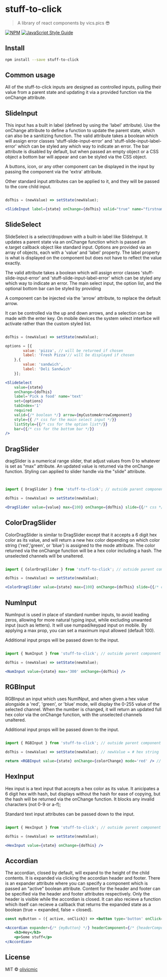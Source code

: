 # stuff-to-click

> A library of react components by vics.pics 😎

[![NPM](https://img.shields.io/npm/v/stuff-to-click.svg)](https://www.npmjs.com/package/stuff-to-click) [![JavaScript Style Guide](https://img.shields.io/badge/code_style-standard-brightgreen.svg)](https://standardjs.com)

## Install

```bash
npm install --save stuff-to-click
```

## Common usage
All of the stuff-to-click inputs are designed as controlled inputs, pulling their value from a parent state and updating it via a provided function via the onChange attribute.

## SlideInput

This input has a built in label (defined by using the 'label' attribute). Use the onChange attribute to define a function to update the parent state, which can also be a sanitizing function. The valid attribute takes a boolean which will assign error classes 'stuff-slide-input-error' and 'stuff-slide-input-label-error' which can be styled any which way to indicate an error. The bar attribute is disabled by default, but when passed an empty object or a CSS object a bottom bar will appear and can be styled via the CSS object.

A buttons, icon, or any other component can be displayed in the input by passing the component via the 'extra' attribute.

Other standard input attributes can be applied to it, and they will be passed to the core child input.

```jsx

doThis = (newValue) => setState(newValue);

<SlideInput label={state} onChange={doThis} valid="true" name="firstname" bar={{/* css */}} extra={component}/>

```

## SlideSelect

SlideSelect is a select/dropdown with a built-in label like SlideInput. It updates a parent state via an onChange function which is passed an e.target callback object like standard input. Options are provided via an array of objects, each with a 'value' and 'label' property. The label property is what is displayed on the component but does not have to reflect the value exactly.

The valid attribute takes a boolean which will assign error classes 'stuff-slide-input-error' and 'stuff-slide-input-label-error' which can be styled any which way to indicate an error. The main select input, the option list, and the optional bottom bar can be styled by providing 

A component can be injected via the 'arrow' attribute, to replace the default arrow.

It can be controlled via the up and down arrows, and a selection can be made with the enter key. On mobile devices the system select interface will activate rather than the custom styled list.

```jsx

doThis = (newValue) => setState(newValue);

options = [{
		value: 'pizza', // will be returned if chosen
		label: 'Fresh Pizza'// will be displayed if chosen
	},{
		value: 'sandwich',
		label: 'Deli Sandwich'
	}];

<SlideSelect 
	value={state}
	onChange={doThis} 
	label='Pick a food' name='text'
	set={options}
	tabIndex='1'
	required
	valid={/* boolean */} arrow={myCustomeArrowComponent}
	style={{ /* css for the main select input */}}
	listStyle={{/* css for the option list*/}}
	bar={{/* css for the bottom bar */}}
/>

```

## DragSlider

dragSlider is a numerical range slider, that adjust values from 0 to whatever is set as "max" attribute. An updated value is returned via the onChange function. Styling can applied to slider handle via the "slide" attribute.

```jsx


import { DragSlider } from 'stuff-to-click'; // outside parent component

doThis = (newValue) => setState(newValue);

<DragSlider value={value} max={100} onChange={doThis} slide={{/* css */}}/>

```

## ColorDragSlider

ColorDragSlider is similar to DragSlider except that it accepts a 6 digit hex color as its value, and will return a new hex color depending on which color string ('red','green', or 'blue') is assigned to the mode attribute. The color returned via the onChange function will be a hex color including a hash. The unselected channels will be unaltered.

```jsx

import { ColorDragSlider } from 'stuff-to-click'; // outside parent component

doThis = (newValue) => setState(newValue);

<ColorDragSlider value={state} max={100} onChange={doThis} slide={{/* css */}} mode='red'/>

```
## NumInput

NumInput is used in place of standard number inputs, to avoid leading zeros, allowing for more natural typing input, while excluding unwanted input (such as letters). It will use numpad/keypad input on mobile. By applying a max prop, you can set a maximum input allowed (default 100).

Additional input props will be passed down to the input.

```jsx

import { NumInput } from 'stuff-to-click'; // outside parent component

doThis = (newValue) => setState(newValue);

<NumInput value={state} max='300' onChange={doThis} />

```

## RGBInput

RGBInput an input which uses NumINput, and when given a hex value alongside a 'red', 'green', or 'blue' mode, will display the 0-255 value of the selected channel. When the number is changed, it will return an updated full hex color via the onChange function, with the unselected channels unaltered.

Additional input props will be passed down to the input.

```jsx

import { RGBInput } from 'stuff-to-click'; // outside parent component

doThis = (newValue) => setState(newValue); // newValue = # hex string 

return <RGBInput value={state} onChange={colorChange} mode='red' /> // value = # hex string 

```

## HexInput

Hex input is a text input that accepts a hex color as its value. It anicipates a 6 digit hex with hash, but displays without the hash for ease of copying, but the hash will be returned via the onChange function. It blocks any invalid characters (not 0-9 or a-f);

Standard text input attributes can be passed down to the input.

```jsx

import { HexInput } from 'stuff-to-click'; // outside parent component

doThis = (newValue) => setState(newValue);

<HexInput value={state} onChange={doThis} />

```

## Accordian

The accordian, closed by default, will expand to the height of the child contents. It is expanded via clicking the accordian header and footer. There is an expander attribute where you can specify a component which is passed an "active" boolean attribute. Content for the header and footer can be specified via the header and footer attributes respectively. Only the header is visible while the accordian is closed. It can also recieve a function which itself can recieve a callback that returns the expanded state as a boolean (true = expanded, false = closed).

```jsx
const myButton = ({ active, onClick}) => <button type='button' onClick={onClick}>{ active ? 'on' : 'off' }</button>;

<Accordian expander={/* {myButton} */} headerComponent={/* {headerComponent} */} footer={/* {footerComponent} */}>
	<h3>Hey</h3>
	<p>Some stuff</p>
</Accordian>

```

## License

MIT © [olivicmic](https://github.com/olivicmic)
